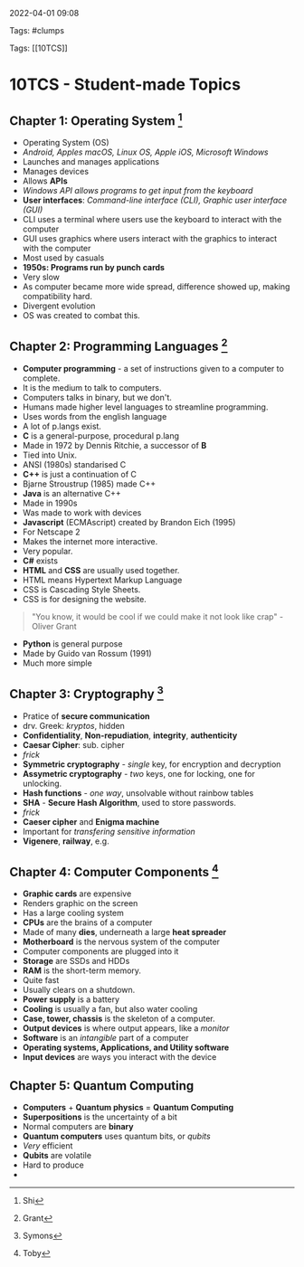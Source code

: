 2022-04-01 09:08

Tags: #clumps

Tags: [[10TCS]]

# 10TCS - Student-made Topics
## Chapter 1: Operating System [^1]
- Operating System (OS)
- *Android, Apples macOS, Linux OS, Apple iOS, Microsoft Windows*
- Launches and manages applications
- Manages devices
- Allows **APIs**
- *Windows API allows programs to get input from the keyboard*
- **User interfaces**: *Command-line interface (CLI), Graphic user interface (GUI)*
- CLI uses a terminal where users use the keyboard to interact with the computer
- GUI uses graphics where users interact with the graphics to interact with the computer
- Most used by casuals
- **1950s: Programs run by punch cards**
- Very slow
- As computer became more wide spread, difference showed up, making compatibility hard.
- Divergent evolution
- OS was created to combat this.
## Chapter 2: Programming Languages [^2]
- **Computer programming** - a set of instructions given to a computer to complete.
- It is the medium to talk to computers.
- Computers talks in binary, but we don't.
- Humans made higher level languages to streamline programming.
- Uses words from the english language
- A lot of p.langs exist.
- **C** is a general-purpose, procedural p.lang
- Made in 1972 by Dennis Ritchie, a successor of **B**
- Tied into Unix.
- ANSI (1980s) standarised C
- **C++** is just a continuation of C
- Bjarne Stroustrup (1985) made C++
- **Java** is an alternative C++
- Made in 1990s
- Was made to work with devices
- **Javascript** (ECMAscript) created by Brandon Eich (1995)
- For Netscape 2
- Makes the internet more interactive.
- Very popular.
- **C#** exists
- **HTML** and **CSS** are usually used together.
- HTML means Hypertext Markup Language
- CSS is Cascading Style Sheets.
- CSS is for designing the website.
>"You know, it would be cool if we could make it not look like crap" -Oliver Grant
- **Python** is general purpose
- Made by Guido van Rossum (1991)
- Much more simple
## Chapter 3: Cryptography [^3]
 - Pratice of **secure communication**
 - drv. Greek: *kryptos*, hidden
 - **Confidentiality**, **Non-repudiation**, **integrity**, **authenticity**
 - **Caesar Cipher**: sub. cipher
 - *frick*
 - **Symmetric cryptography** - *single* key, for encryption and decryption
 - **Assymetric cryptography** - *two* keys, one for locking, one for unlocking.
 - **Hash functions** - *one way*, unsolvable without rainbow tables
 - **SHA** - **Secure Hash Algorithm**, used to store passwords.
 - *frick*
 - **Caeser cipher** and **Enigma machine**
 - Important for *transfering sensitive information*
 - **Vigenere**, **railway**, e.g.
## Chapter 4: Computer Components [^4]
- **Graphic cards** are expensive
- Renders graphic on the screen
- Has a large cooling system
- **CPUs** are the brains of a computer
- Made of many **dies**, underneath a large **heat spreader**
- **Motherboard** is the nervous system of the computer
- Computer components are plugged into it
- **Storage** are SSDs and HDDs
- **RAM** is the short-term memory.
- Quite fast
- Usually clears on a shutdown.
- **Power supply** is a battery
- **Cooling** is usually a fan, but also water cooling
- **Case, tower, chassis** is the skeleton of a computer.
- **Output devices** is where output appears, like a *monitor*
- **Software** is an *intangible* part of a computer
- **Operating systems, Applications, and Utility software**
- **Input devices** are ways you interact with the device
## Chapter 5: Quantum Computing
- **Computers** + **Quantum physics** = **Quantum Computing**
- **Superpositions** is the uncertainty of a bit
- Normal computers are **binary**
- **Quantum computers** uses quantum bits, or *qubits*
- *Very* efficient
- **Qubits** are volatile
- Hard to produce
- 


[^1]: Shi
[^2]: Grant
[^3]: Symons
[^4]: Toby
